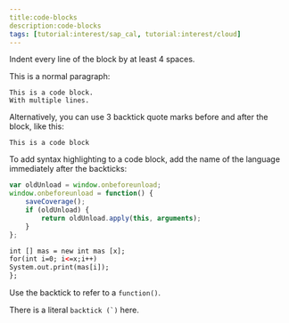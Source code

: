 ```yaml
---
title:code-blocks
description:code-blocks
tags: [tutorial:interest/sap_cal, tutorial:interest/cloud]
---
```


Indent every line of the block by at least 4 spaces.

This is a normal paragraph:

    This is a code block.
    With multiple lines.

Alternatively, you can use 3 backtick quote marks before and after the block, like this:

```
This is a code block 

```

To add syntax highlighting to a code block, add the name of the language immediately
after the backticks: 

```javascript
var oldUnload = window.onbeforeunload;
window.onbeforeunload = function() {
    saveCoverage();
    if (oldUnload) {
        return oldUnload.apply(this, arguments);
    }
};
```
```html
int [] mas = new int mas [x];
for(int i=0; i<=x;i++)
System.out.print(mas[i]);
};
```
Use the backtick to refer to a `function()`.
 
There is a literal ``backtick (`)`` here.
